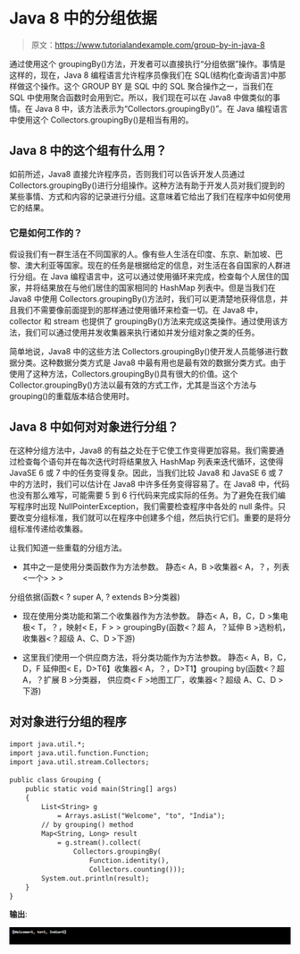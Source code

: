 # Java 8 中的分组依据

> 原文：<https://www.tutorialandexample.com/group-by-in-java-8>

通过使用这个 groupingBy()方法，开发者可以直接执行“分组依据”操作。事情是这样的，现在，Java 8 编程语言允许程序员像我们在 SQL(结构化查询语言)中那样做这个操作。这个 GROUP BY 是 SQL 中的 SQL 聚合操作之一，当我们在 SQL 中使用聚合函数时会用到它。所以，我们现在可以在 Java8 中做类似的事情。在 Java 8 中，该方法表示为“Collectors.groupingBy()”。在 Java 编程语言中使用这个 Collectors.groupingBy()是相当有用的。

## Java 8 中的这个组有什么用？

如前所述，Java8 直接允许程序员，否则我们可以告诉开发人员通过 Collectors.groupingBy()进行分组操作。这种方法有助于开发人员对我们提到的某些事情、方式和内容的记录进行分组。这意味着它给出了我们在程序中如何使用它的结果。

### 它是如何工作的？

假设我们有一群生活在不同国家的人。像有些人生活在印度、东京、新加坡、巴黎、澳大利亚等国家。现在的任务是根据给定的信息，对生活在各自国家的人群进行分组。在 Java 编程语言中，这可以通过使用循环来完成，检查每个人居住的国家，并将结果放在与他们居住的国家相同的 HashMap 列表中。但是当我们在 Java8 中使用 Collectors.groupingBy()方法时，我们可以更清楚地获得信息，并且我们不需要像前面提到的那样通过使用循环来检查一切。在 Java8 中，collector 和 stream 也提供了 groupingBy()方法来完成这类操作。通过使用该方法，我们可以通过使用并发收集器来执行诸如并发分组对象之类的任务。

简单地说，Java8 中的这些方法 Collectors.groupingBy()使开发人员能够进行数据分类。这种数据分类方式是 Java8 中最有用也是最有效的数据分类方式。由于使用了这种方法，Collectors.groupingBy()具有很大的价值。这个 Collector.groupingBy()方法以最有效的方式工作，尤其是当这个方法与 grouping()的重载版本结合使用时。

## Java 8 中如何对对象进行分组？

在这种分组方法中，Java8 的有益之处在于它使工作变得更加容易。我们需要通过检查每个语句并在每次迭代时将结果放入 HashMap 列表来迭代循环，这使得 JavaSE 6 或 7 中的任务变得复杂。因此，当我们比较 Java8 和 JavaSE 6 或 7 中的方法时，我们可以估计在 Java8 中许多任务变得容易了。在 Java8 中，代码也没有那么难写，可能需要 5 到 6 行代码来完成实际的任务。为了避免在我们编写程序时出现 NullPointerException，我们需要检查程序中各处的 null 条件。只要改变分组标准，我们就可以在程序中创建多个组，然后执行它们。重要的是将分组标准传递给收集器。

让我们知道一些重载的分组方法。

*   其中之一是使用分类函数作为方法参数。
    静态< A，B >收集器< A，？，列表<一个> > >

分组依据(函数< ? super A, ? extends B>分类器)

*   现在使用分类功能和第二个收集器作为方法参数。
    静态< A，B，C，D >集电极< T，？，映射< E，F > >
    groupingBy(函数<？超 A，？延伸 B >选粉机，
    收集器<？超级 A、C、D >下游)

*   这里我们使用一个供应商方法，将分类功能作为方法参数。
    静态< A，B，C，D，F 延伸图< E，D>T6】收集器< A，？，D>T1】grouping by(函数<？超 A，？扩展 B >分类器，
    供应商< F >地图工厂，收集器<？超级 A、C、D >下游)

## 对对象进行分组的程序

```
import java.util.*;
import java.util.function.Function;
import java.util.stream.Collectors;

public class Grouping {
    public static void main(String[] args)
    {
        List<String> g
            = Arrays.asList("Welcome", "to", "India");
        // by grouping() method
        Map<String, Long> result
            = g.stream().collect(
                Collectors.groupingBy(
                    Function.identity(),
                    Collectors.counting()));
        System.out.println(result);
    }
} 
```

**输出**:

![Group by in Java8](img/a8b1adf548c318f4a1fe9ea220f483a5.png)